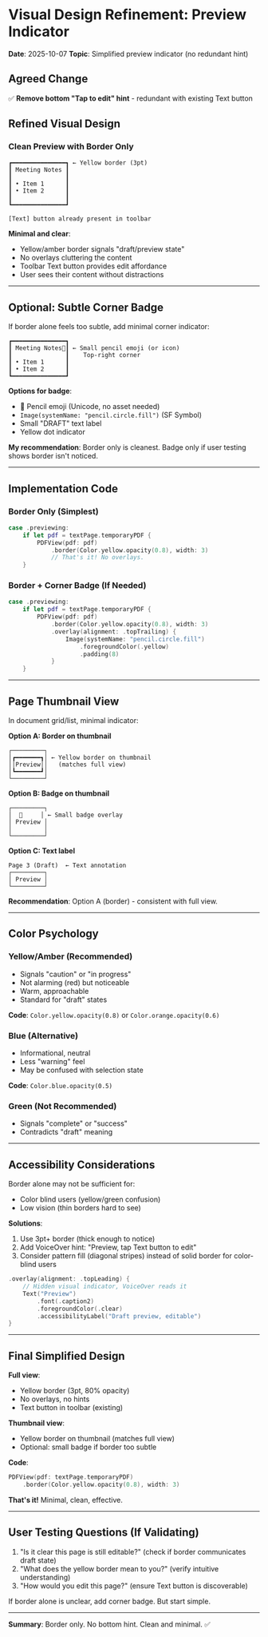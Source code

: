 # Visual Design Refinement: Preview Indicator
**Date**: 2025-10-07
**Topic**: Simplified preview indicator (no redundant hint)

## Agreed Change

✅ **Remove bottom "Tap to edit" hint** - redundant with existing Text button

## Refined Visual Design

### Clean Preview with Border Only

```
┏━━━━━━━━━━━━━━━┓ ← Yellow border (3pt)
┃ Meeting Notes ┃
┃               ┃
┃ • Item 1      ┃
┃ • Item 2      ┃
┃               ┃
┗━━━━━━━━━━━━━━━┛

[Text] button already present in toolbar
```

**Minimal and clear**:
- Yellow/amber border signals "draft/preview state"
- No overlays cluttering the content
- Toolbar Text button provides edit affordance
- User sees their content without distractions

---

## Optional: Subtle Corner Badge

If border alone feels too subtle, add minimal corner indicator:

```
┏━━━━━━━━━━━━━━━┓
┃ Meeting Notes📝┃ ← Small pencil emoji (or icon)
┃               ┃    Top-right corner
┃ • Item 1      ┃
┃ • Item 2      ┃
┗━━━━━━━━━━━━━━━┛
```

**Options for badge**:
- 📝 Pencil emoji (Unicode, no asset needed)
- `Image(systemName: "pencil.circle.fill")` (SF Symbol)
- Small "DRAFT" text label
- Yellow dot indicator

**My recommendation**: Border only is cleanest. Badge only if user testing shows border isn't noticed.

---

## Implementation Code

### Border Only (Simplest)

```swift
case .previewing:
    if let pdf = textPage.temporaryPDF {
        PDFView(pdf: pdf)
            .border(Color.yellow.opacity(0.8), width: 3)
            // That's it! No overlays.
    }
```

### Border + Corner Badge (If Needed)

```swift
case .previewing:
    if let pdf = textPage.temporaryPDF {
        PDFView(pdf: pdf)
            .border(Color.yellow.opacity(0.8), width: 3)
            .overlay(alignment: .topTrailing) {
                Image(systemName: "pencil.circle.fill")
                    .foregroundColor(.yellow)
                    .padding(8)
            }
    }
```

---

## Page Thumbnail View

In document grid/list, minimal indicator:

**Option A: Border on thumbnail**
```
┌─────────┐
│┏━━━━━━━┓│ ← Yellow border on thumbnail
││Preview││   (matches full view)
│┗━━━━━━━┛│
└─────────┘
```

**Option B: Badge on thumbnail**
```
┌─────────┐
│  📝     │ ← Small badge overlay
│ Preview │
│         │
└─────────┘
```

**Option C: Text label**
```
Page 3 (Draft)  ← Text annotation
┌─────────┐
│ Preview │
└─────────┘
```

**Recommendation**: Option A (border) - consistent with full view.

---

## Color Psychology

### Yellow/Amber (Recommended)
- Signals "caution" or "in progress"
- Not alarming (red) but noticeable
- Warm, approachable
- Standard for "draft" states

**Code**: `Color.yellow.opacity(0.8)` or `Color.orange.opacity(0.6)`

### Blue (Alternative)
- Informational, neutral
- Less "warning" feel
- May be confused with selection state

**Code**: `Color.blue.opacity(0.5)`

### Green (Not Recommended)
- Signals "complete" or "success"
- Contradicts "draft" meaning

---

## Accessibility Considerations

Border alone may not be sufficient for:
- Color blind users (yellow/green confusion)
- Low vision (thin borders hard to see)

**Solutions**:
1. Use 3pt+ border (thick enough to notice)
2. Add VoiceOver hint: "Preview, tap Text button to edit"
3. Consider pattern fill (diagonal stripes) instead of solid border for color-blind users

```swift
.overlay(alignment: .topLeading) {
    // Hidden visual indicator, VoiceOver reads it
    Text("Preview")
        .font(.caption2)
        .foregroundColor(.clear)
        .accessibilityLabel("Draft preview, editable")
}
```

---

## Final Simplified Design

**Full view**:
- Yellow border (3pt, 80% opacity)
- No overlays, no hints
- Text button in toolbar (existing)

**Thumbnail view**:
- Yellow border on thumbnail (matches full view)
- Optional: small badge if border too subtle

**Code**:
```swift
PDFView(pdf: textPage.temporaryPDF)
    .border(Color.yellow.opacity(0.8), width: 3)
```

**That's it!** Minimal, clean, effective.

---

## User Testing Questions (If Validating)

1. "Is it clear this page is still editable?" (check if border communicates draft state)
2. "What does the yellow border mean to you?" (verify intuitive understanding)
3. "How would you edit this page?" (ensure Text button is discoverable)

If border alone is unclear, add corner badge. But start simple.

---

**Summary**: Border only. No bottom hint. Clean and minimal. ✅
